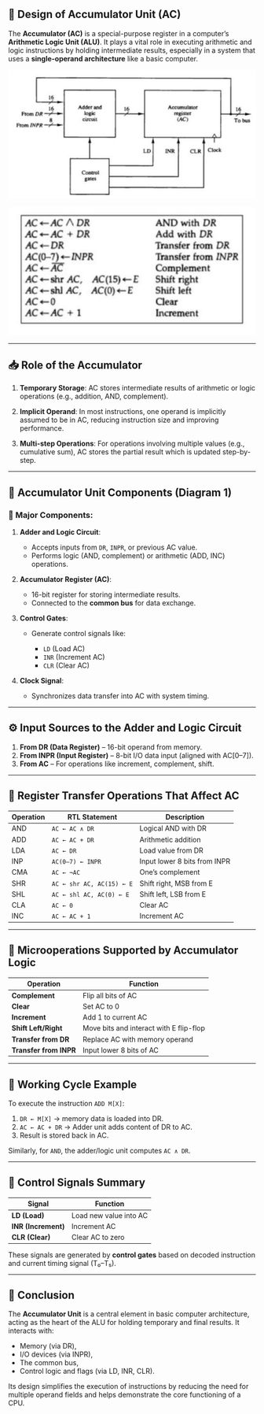 
## 🧠 **Design of Accumulator Unit (AC)**

The **Accumulator (AC)** is a special-purpose register in a computer’s **Arithmetic Logic Unit (ALU)**. It plays a vital role in executing arithmetic and logic instructions by holding intermediate results, especially in a system that uses a **single-operand architecture** like a basic computer.

![alt text](image-76.png)


![alt text](image-78.png)

---

## 📥 **Role of the Accumulator**

1. **Temporary Storage**:
   AC stores intermediate results of arithmetic or logic operations (e.g., addition, AND, complement).

2. **Implicit Operand**:
   In most instructions, one operand is implicitly assumed to be in AC, reducing instruction size and improving performance.

3. **Multi-step Operations**:
   For operations involving multiple values (e.g., cumulative sum), AC stores the partial result which is updated step-by-step.

---

## 🧱 **Accumulator Unit Components (Diagram 1)**

### 🔹 Major Components:

1. **Adder and Logic Circuit**:

   * Accepts inputs from `DR`, `INPR`, or previous AC value.
   * Performs logic (AND, complement) or arithmetic (ADD, INC) operations.

2. **Accumulator Register (AC)**:

   * 16-bit register for storing intermediate results.
   * Connected to the **common bus** for data exchange.

3. **Control Gates**:

   * Generate control signals like:

     * `LD` (Load AC)
     * `INR` (Increment AC)
     * `CLR` (Clear AC)

4. **Clock Signal**:

   * Synchronizes data transfer into AC with system timing.

---

## ⚙️ **Input Sources to the Adder and Logic Circuit**

1. **From DR (Data Register)** – 16-bit operand from memory.
2. **From INPR (Input Register)** – 8-bit I/O data input (aligned with AC\[0–7]).
3. **From AC** – For operations like increment, complement, shift.

---

## 🔄 **Register Transfer Operations That Affect AC**

| Operation | RTL Statement             | Description                  |
| --------- | ------------------------- | ---------------------------- |
| AND       | `AC ← AC ∧ DR`            | Logical AND with DR          |
| ADD       | `AC ← AC + DR`            | Arithmetic addition          |
| LDA       | `AC ← DR`                 | Load value from DR           |
| INP       | `AC(0–7) ← INPR`          | Input lower 8 bits from INPR |
| CMA       | `AC ← ¬AC`                | One’s complement             |
| SHR       | `AC ← shr AC, AC(15) ← E` | Shift right, MSB from E      |
| SHL       | `AC ← shl AC, AC(0) ← E`  | Shift left, LSB from E       |
| CLA       | `AC ← 0`                  | Clear AC                     |
| INC       | `AC ← AC + 1`             | Increment AC                 |

---

## 🧮 **Microoperations Supported by Accumulator Logic**

| Operation              | Function                                |
| ---------------------- | --------------------------------------- |
| **Complement**         | Flip all bits of AC                     |
| **Clear**              | Set AC to 0                             |
| **Increment**          | Add 1 to current AC                     |
| **Shift Left/Right**   | Move bits and interact with E flip-flop |
| **Transfer from DR**   | Replace AC with memory operand          |
| **Transfer from INPR** | Input lower 8 bits of AC                |

---

## 🔁 **Working Cycle Example**

To execute the instruction `ADD M[X]`:

1. `DR ← M[X]` → memory data is loaded into DR.
2. `AC ← AC + DR` → Adder unit adds content of DR to AC.
3. Result is stored back in AC.

Similarly, for `AND`, the adder/logic unit computes `AC ∧ DR`.

---

## 🔌 **Control Signals Summary**

| Signal              | Function               |
| ------------------- | ---------------------- |
| **LD (Load)**       | Load new value into AC |
| **INR (Increment)** | Increment AC           |
| **CLR (Clear)**     | Clear AC to zero       |

These signals are generated by **control gates** based on decoded instruction and current timing signal (T₀–T₅).

---

## 🧾 **Conclusion**

The **Accumulator Unit** is a central element in basic computer architecture, acting as the heart of the ALU for holding temporary and final results. It interacts with:

* Memory (via DR),
* I/O devices (via INPR),
* The common bus,
* Control logic and flags (via LD, INR, CLR).

Its design simplifies the execution of instructions by reducing the need for multiple operand fields and helps demonstrate the core functioning of a CPU.
